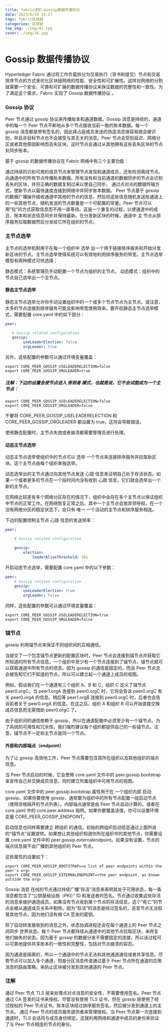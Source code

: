 ```yaml
---
title: fabric进阶—Gossip数据传播协议
date: 2023/6/29 14:17
tags: fabric区块链
categories: 区块链
top_img: ./img/41.jpg
cover: ./img/34.jpg
---
```


# Gossip 数据传播协议


Hyperledger Fabric 通过将工作负载拆分为交易执行（背书和提交）节点和交易排序节点的方式来优化区块链网络的性能、安全性和可扩展性。这样对网络的分割就需要一个安全、可靠和可扩展的数据传播协议来保证数据的完整性和一致性。为了满足这个需求，Fabric 实现了 Gossip 数据传播协议 。

### Gossip 协议

Peer 节点通过 gossip 协议来传播账本和通道数据。Gossip 消息是持续的，通道中的每一个 Peer 节点不断地从多个节点接收当前一致的账本数据。每一个 gossip 消息都是带有签名的，因此拜占庭成员发送的伪造消息很容易就会被识别，并且非目标节点也不会接受与其无关的消息。Peer 节点会受到延迟、网络分区或者其他原因影响而丢失区块，这时节点会通过从其他拥有这些丢失区块的节点处同步账本。

基于 gossip 的数据传播协议在 Fabric 网络中有三个主要功能：

通过持续的识别可用的成员节点来管理节点发现和通道成员，还有检测离线节点。
向通道中的所有节点传播账本数据。所有没有和当前通道的数据同步的节点会识别丢失的区块，并将正确的数据复制过来以使自己同步。
通过点对点的数据传输方式，使新节点以最快速度连接到网络中并同步账本数据。
Peer 节点基于 gossip 的数据广播操作接收通道中其他的节点的信息，然后将这些信息随机发送给通道上的一些其他节点，随机发送的节点数量是一个可配置的常量。Peer 节点可以用“拉”的方式获取信息而不用一直等待。这是一个重复的过程，以使通道中的成员、账本和状态信息同步并保持最新。在分发新区块的时候，通道中 主 节点从排序服务拉取数据然后分发给它所在组织的节点。

### 主节点选举

主节点的选举机制用于在每一个组织中 选举 出一个用于链接排序服务和开始分发新区块的节点。主节点选举使得系统可以有效地利用排序服务的带宽。主节点选举模型有两种模式可供选择：

静态模式：系统管理员手动配置一个节点为组织的主节点。
动态模式：组织中的节点自己选举出一个主节点。

#### 静态主节点选举

静态主节点选举允许你手动设置组织中的一个或多个节点节点为主节点。请注意，太多的节点连接到排序服务可能会影响带宽使用效率。要开启静态主节点选举模式，需要配置 core.yaml 中的如下部分：

```yaml
peer:

   # Gossip related configuration
   gossip:
        useLeaderElection: false
        orgLeader: true
```


另外，这些配置的参数可以通过环境变量覆盖：

```
export CORE_PEER_GOSSIP_USELEADERELECTION=false
export CORE_PEER_GOSSIP_ORGLEADER=true
```

##### 注解：下边的设置会使节点进入 旁观者 模式，也就是说，它不会试图成为一个主节点：

```
export CORE_PEER_GOSSIP_USELEADERELECTION=false
export CORE_PEER_GOSSIP_ORGLEADER=false
```

不要将 CORE_PEER_GOSSIP_USELEADERELECTION 和 CORE_PEER_GOSSIP_ORGLEADER 都设置为 true，这将会导致错误。

使用静态配置时，主节点失效或者崩溃都需要管理员进行处理。

#### 动态主节点选举

动态主节点选举使组织中的节点可以 选举 一个节点来连接排序服务并拉取新区块。这个主节点由每个组织单独选举。

动态选举出的主节点通过向其他节点发送 心跳 信息来证明自己处于存活状态。如果一个或者更多的节点在一个段时间内没有收到 心跳 信息，它们就会选举出一个新的主节点。

在网络比较差有多个网络分区存在的情况下，组织中会存在多个主节点以保证组织中节点的正常工作。在网络恢复正常之后，其中一个主节点会放弃领导权。在一个没有网络分区的稳定状态下，会只有 唯一 一个活动的主节点和排序服务相连。

下边的配置控制主节点 心跳 信息的发送频率：

```yaml
peer:

    # Gossip related configuration

    gossip:
        election:
            leaderAliveThreshold: 10s
```


开启动态节点选举，需要配置 core.yaml 中的以下参数：

```yaml
peer:
    # Gossip related configuration
    gossip:
        useLeaderElection: true
        orgLeader: false
```

同样，这些配置的参数可以通过环境变量覆盖：

```
export CORE_PEER_GOSSIP_USELEADERELECTION=true
export CORE_PEER_GOSSIP_ORGLEADER=false
```



### 锚节点

gossip 利用锚节点来保证不同组织间的互相通信。

当提交了一个包含锚节点更新的配置区块时，Peer 节点会连接到锚节点并获取它所知道的所有节点信息。一个组织中至少有一个节点连接到了锚节点，锚节点就可以获取通道中所有节点的信息。因为 gossip 的通信是固定的，而且 Peer 节点总会被告知它们不知道的节点，所以可以建立起一个通道上成员的视图。

例如，假设我们在一个通道有三个组织 A、B 和 C，组织 C 定义了锚节点 peer0.orgC。当 peer1.orgA 连接到 peer0.orgC 时，它将会告诉 peer0.orgC 有关 peer0.orgA 的信息。稍后等 peer1.orgB 连接到 peer0.orgC 时，后者也会告诉前者关于 peer0.orgA 的信息。在这之后，组织 A 和组织 B 可以开始直接交换成员信息而无需借助 peer0.orgC 了。

由于组织间的通信依赖于 gossip，所以在通道配置中必须至少有一个锚节点。为了系统的可用性和冗余性，我们强烈建议每个组织都提供自己的一些锚节点。注意，锚节点不一定和主节点是同一个节点。

#### 外部和内部端点（endpoint）

为了让 gossip 高效地工作，Peer 节点需要包含其所在组织以及其他组织的端点信息。

当 Peer 节点启动的时候，它会使用 core.yaml 文件中的 peer.gossip.bootstrap 来宣传自己并交换成员信息，同时建立所属组织中可用节点的视图。

core.yaml 文件中的 peer.gossip.bootstrap 属性用于在 一个组织内部 启动 gossip。如果你要使用 gossip，通常要为组织中的所有节点配置一组启动节点（使用空格隔开的节点列表）。内部端点通常是由 Peer 节点自动计算的，或者在 core.yaml 中的 core.peer.address 指明。如果你要覆盖该值，你可以设置环境变量 CORE_PEER_GOSSIP_ENDPOINT。

启动信息也同样需要建立 跨组织 的通信。初始的跨组织启动信息通过上面所说的“锚节点”设置提供。如果想让其他组织知道你所在组织中的其他节点，你需要设置 core.yaml 文件中的 peer.gossip.externalendpoint。如果没有设置，节点的端点信息就不会广播到其他组织的 Peer 节点。

这些属性的设置如下：

```
export CORE_PEER_GOSSIP_BOOTSTRAP=<a list of peer endpoints within the peer's org>
export CORE_PEER_GOSSIP_EXTERNALENDPOINT=<the peer endpoint, as known outside the org>
```

Gossip 消息
在线的节点通过持续广播“存活”消息来表明其处于可用状态，每一条消息都包含了“公钥基础设施（PKI）” ID 和发送者的签名。节点通过收集这些存活的消息来维护通道成员。如果没有节点收到某个节点的存活信息，这个“死亡”的节点会被从通道成员关系中剔除。因为“存活”的消息是经过签名的，恶意节点无法假冒其他节点，因为他们没有根 CA 签发的密钥。

除了自动转发接收到的消息之外，状态协调进程还会在每个通道上的 Peer 节点之间同步 世界状态。每个 Peer 节点都持续从通道中的其他节点拉取区块，来修复他们缺失的状态。因为基于 gossip 的数据分发不需要固定的连接，所以该过程可以可靠地提供共享账本的一致性和完整性，包括对节点崩溃的容忍。

因为通道是隔离的，所以一个通道中的节点无法和其他通道通信或者共享信息。尽管节点可以加入多个通道，但是分区消息传递通过基于 Peer 节点所在通道的应用消息的路由策略，来防止区块被分发到其他通道的 Peer 节点。



### 注解

通过 Peer 节点 TLS 层来处理点对点消息的安全性，不需要使用签名。Peer 节点通过 CA 签发的证书来授权。尽管没有使用 TLS 证书，但在 gossip 层使用了经过授权的 Peer 节点证书。账本区块经过排序服务签名，然后被分发到通道上的主节点。
通过 Peer 节点的成员服务提供者来管理授权。当 Peer 节点第一次连接到通道时，TLS 会话将与成员身份绑定。这就利用网络和通道中成员的身份来验证了与 Peer 节点相连的节点的身份。
